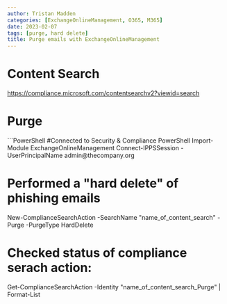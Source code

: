 ```yaml
---
author: Tristan Madden
categories: [ExchangeOnlineManagement, O365, M365]
date: 2023-02-07
tags: [purge, hard delete]
title: Purge emails with ExchangeOnlineManagement
---
```

<h1>Content Search</h1>
<a href="https://compliance.microsoft.com/contentsearchv2?viewid=search">https://compliance.microsoft.com/contentsearchv2?viewid=search</a>

<h1>Purge</h1>
```PowerShell
#Connected to Security & Compliance PowerShell
Import-Module ExchangeOnlineManagement
Connect-IPPSSession -UserPrincipalName admin@thecompany.org
 
# Performed a "hard delete" of phishing emails
New-ComplianceSearchAction -SearchName "name_of_content_search" -Purge -PurgeType HardDelete
 
# Checked status of compliance serach action:
Get-ComplianceSearchAction -Identity "name_of_content_search_Purge" | Format-List
```